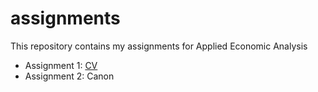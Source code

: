 # assignments
This repository contains my assignments for Applied Economic Analysis 

* Assignment 1: [CV](https://github.com/InekeStoop/assignments/blob/master/CV.md)
* Assignment 2: Canon
